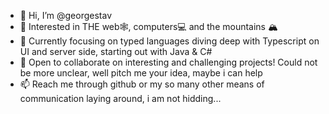 - 👋 Hi, I’m @georgestav
- 👀 Interested in THE web🕸, computers💻 and the mountains 🏔
- 🌱 Currently focusing on typed languages diving deep with Typescript on UI and server side, starting out with Java & C#
- 💞️ Open to collaborate on interesting and challenging projects! Could not be more unclear, well pitch me your idea, maybe i can help
- 📫 Reach me through github or my so many other means of communication laying around, i am not hidding...
